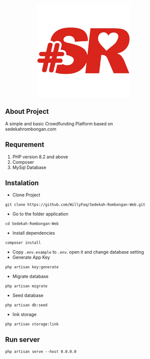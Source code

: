 <p align="center"><a href="https://laravel.com" target="_blank"><img src="https://github.com/WillyFaq/Sedekah-Rombongan-Web/blob/main/public/assets/imgs/icon-300.png?raw=true" width="300" alt="Laravel Logo"></a></p>

## About Project

A simple and basic Crowdfunding Platform based on sedekahrombongan.com

## Requrement

1. PHP version 8.2 and above
2. Composer
3. MySql Database

## Instalation

-   Clone Project

```
git clone https://github.com/WillyFaq/Sedekah-Rombongan-Web.git
```

-   Go to the folder application

```
cd Sedekah-Rombongan-Web
```

-   Install dependencies

```
composer install
```

-   Copy `.env.example` to `.env`. open it and change database setting
-   Generate App Key

```
php artisan key:generate
```

-   Migrate database

```
php artisan migrate
```

-   Seed database

```
php artisan db:seed
```

-   link storage

```
php artisan storage:link
```

## Run server

```
php artisan serve --host 0.0.0.0
```

